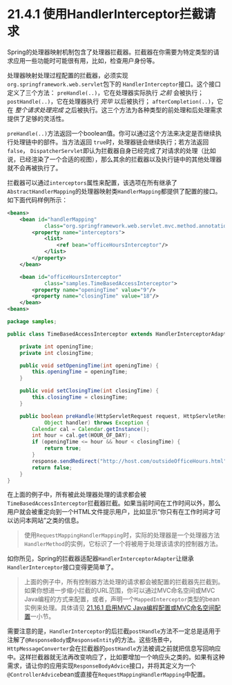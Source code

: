 # 21.4.1 使用HandlerInterceptor拦截请求

Spring的处理器映射机制包含了处理器拦截器。拦截器在你需要为特定类型的请求应用一些功能时可能很有用，比如，检查用户身份等。

处理器映射处理过程配置的拦截器，必须实现 `org.springframework.web.servlet`包下的 `HandlerInterceptor`接口。这个接口定义了三个方法： `preHandle(..)`，它在处理器实际执行 _之前_ 会被执行； `postHandle(..)`，它在处理器执行 _完毕_ 以后被执行； `afterCompletion(..)`，它在 _整个请求处理完成_ 之后被执行。这三个方法为各种类型的前处理和后处理需求提供了足够的灵活性。

`preHandle(..)`方法返回一个boolean值。你可以通过这个方法来决定是否继续执行处理链中的部件。当方法返回 `true`时，处理器链会继续执行；若方法返回 `false`， `DispatcherServlet`即认为拦截器自身已经完成了对请求的处理（比如说，已经渲染了一个合适的视图），那么其余的拦截器以及执行链中的其他处理器就不会再被执行了。

拦截器可以通过`interceptors`属性来配置，该选项在所有继承了`AbstractHandlerMapping`的处理器映射类`HandlerMapping`都提供了配置的接口。如下面代码样例所示：

```xml
<beans>
    <bean id="handlerMapping"
            class="org.springframework.web.servlet.mvc.method.annotation.RequestMappingHandlerMapping">
        <property name="interceptors">
            <list>
                <ref bean="officeHoursInterceptor"/>
            </list>
        </property>
    </bean>

    <bean id="officeHoursInterceptor"
            class="samples.TimeBasedAccessInterceptor">
        <property name="openingTime" value="9"/>
        <property name="closingTime" value="18"/>
    </bean>
<beans>
```

```java
package samples;

public class TimeBasedAccessInterceptor extends HandlerInterceptorAdapter {

    private int openingTime;
    private int closingTime;

    public void setOpeningTime(int openingTime) {
        this.openingTime = openingTime;
    }

    public void setClosingTime(int closingTime) {
        this.closingTime = closingTime;
    }

    public boolean preHandle(HttpServletRequest request, HttpServletResponse response,
            Object handler) throws Exception {
        Calendar cal = Calendar.getInstance();
        int hour = cal.get(HOUR_OF_DAY);
        if (openingTime <= hour && hour < closingTime) {
            return true;
        }
        response.sendRedirect("http://host.com/outsideOfficeHours.html");
        return false;
    }
}
```

在上面的例子中，所有被此处理器处理的请求都会被`TimeBasedAccessInterceptor`拦截器拦截。如果当前时间在工作时间以外，那么用户就会被重定向到一个HTML文件提示用户，比如显示“你只有在工作时间才可以访问本网站”之类的信息。

> 使用`RequestMappingHandlerMapping`时，实际的处理器是一个处理器方法`HandlerMethod`的实例，它标识了一个将被用于处理该请求的控制器方法。

如你所见，Spring的拦截器适配器`HandlerInterceptorAdapter`让继承`HandlerInterceptor`接口变得更简单了。

> 上面的例子中，所有控制器方法处理的请求都会被配置的拦截器先拦截到。如果你想进一步缩小拦截的URL范围，你可以通过MVC命名空间或MVC Java编程的方式来配置，或者，声明一个`MappedInterceptor`类型的bean实例来处理。具体请见 [21.16.1 启用MVC Java编程配置或MVC命名空间配置](http://docs.spring.io/spring-framework/docs/current/spring-framework-reference/html/mvc.html#mvc-config-enable)一小节。

需要注意的是，`HandlerInterceptor`的后拦截`postHandle`方法不一定总是适用于注解了`@ResponseBody`或`ResponseEntity`的方法。这些场景中，`HttpMessageConverter`会在拦截器的`postHandle`方法被调之前就把信息写回响应中。这样拦截器就无法再改变响应了，比如要增加一个响应头之类的。如果有这种需求，请让你的应用实现`ResponseBodyAdvice`接口，并将其定义为一个`@ControllerAdvice`bean或直接在`RequestMappingHandlerMapping`中配置。
